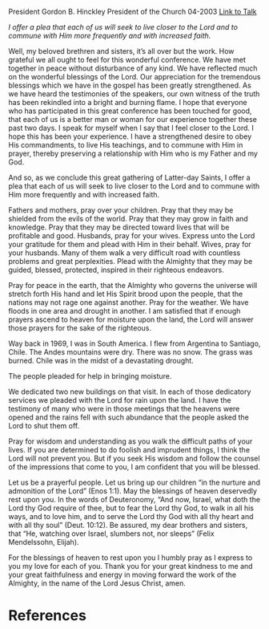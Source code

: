 President Gordon B. Hinckley
President of the Church
04-2003
[Link to Talk](https://www.churchofjesuschrist.org/study/general-conference/2003/04/benediction?lang=eng)

_I offer a plea that each of us will seek to live closer to the Lord and to commune with Him more frequently and with increased faith._

Well, my beloved brethren and sisters, it’s all over but the work. How grateful we all ought to feel for this wonderful conference. We have met together in peace without disturbance of any kind. We have reflected much on the wonderful blessings of the Lord. Our appreciation for the tremendous blessings which we have in the gospel has been greatly strengthened. As we have heard the testimonies of the speakers, our own witness of the truth has been rekindled into a bright and burning flame. I hope that everyone who has participated in this great conference has been touched for good, that each of us is a better man or woman for our experience together these past two days. I speak for myself when I say that I feel closer to the Lord. I hope this has been your experience. I have a strengthened desire to obey His commandments, to live His teachings, and to commune with Him in prayer, thereby preserving a relationship with Him who is my Father and my God.

And so, as we conclude this great gathering of Latter-day Saints, I offer a plea that each of us will seek to live closer to the Lord and to commune with Him more frequently and with increased faith.

Fathers and mothers, pray over your children. Pray that they may be shielded from the evils of the world. Pray that they may grow in faith and knowledge. Pray that they may be directed toward lives that will be profitable and good. Husbands, pray for your wives. Express unto the Lord your gratitude for them and plead with Him in their behalf. Wives, pray for your husbands. Many of them walk a very difficult road with countless problems and great perplexities. Plead with the Almighty that they may be guided, blessed, protected, inspired in their righteous endeavors.

Pray for peace in the earth, that the Almighty who governs the universe will stretch forth His hand and let His Spirit brood upon the people, that the nations may not rage one against another. Pray for the weather. We have floods in one area and drought in another. I am satisfied that if enough prayers ascend to heaven for moisture upon the land, the Lord will answer those prayers for the sake of the righteous.

Way back in 1969, I was in South America. I flew from Argentina to Santiago, Chile. The Andes mountains were dry. There was no snow. The grass was burned. Chile was in the midst of a devastating drought.

The people pleaded for help in bringing moisture.

We dedicated two new buildings on that visit. In each of those dedicatory services we pleaded with the Lord for rain upon the land. I have the testimony of many who were in those meetings that the heavens were opened and the rains fell with such abundance that the people asked the Lord to shut them off.

Pray for wisdom and understanding as you walk the difficult paths of your lives. If you are determined to do foolish and imprudent things, I think the Lord will not prevent you. But if you seek His wisdom and follow the counsel of the impressions that come to you, I am confident that you will be blessed.

Let us be a prayerful people. Let us bring up our children “in the nurture and admonition of the Lord” (Enos 1:1). May the blessings of heaven deservedly rest upon you. In the words of Deuteronomy, “And now, Israel, what doth the Lord thy God require of thee, but to fear the Lord thy God, to walk in all his ways, and to love him, and to serve the Lord thy God with all thy heart and with all thy soul” (Deut. 10:12). Be assured, my dear brothers and sisters, that “He, watching over Israel, slumbers not, nor sleeps” (Felix Mendelssohn, Elijah).

For the blessings of heaven to rest upon you I humbly pray as I express to you my love for each of you. Thank you for your great kindness to me and your great faithfulness and energy in moving forward the work of the Almighty, in the name of the Lord Jesus Christ, amen.

# References
